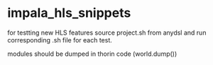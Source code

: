 # impala_hls_snippets

for testting new HLS features
source project.sh from anydsl and run corresponding .sh file for each test.

modules should be dumped in thorin code (world.dump())
